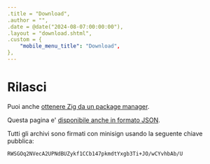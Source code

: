 ```yaml
---
.title = "Download",
.author = "",
.date = @date("2024-08-07:00:00:00"),
.layout = "download.shtml",
.custom = {
	"mobile_menu_title": "Download",
},
---
```

# Rilasci
Puoi anche [ottenere Zig da un package manager]().

Questa pagina e' [disponibile anche in formato JSON]().

Tutti gli archivi sono firmati con minisign usando la seguente chiave pubblica:

```
RWSGOq2NVecA2UPNdBUZykf1CCb147pkmdtYxgb3Ti+JO/wCYvhbAb/U
```
